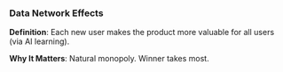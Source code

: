 ### Data Network Effects

**Definition**: Each new user makes the product more valuable for all users (via AI learning).

**Why It Matters**: Natural monopoly. Winner takes most.
